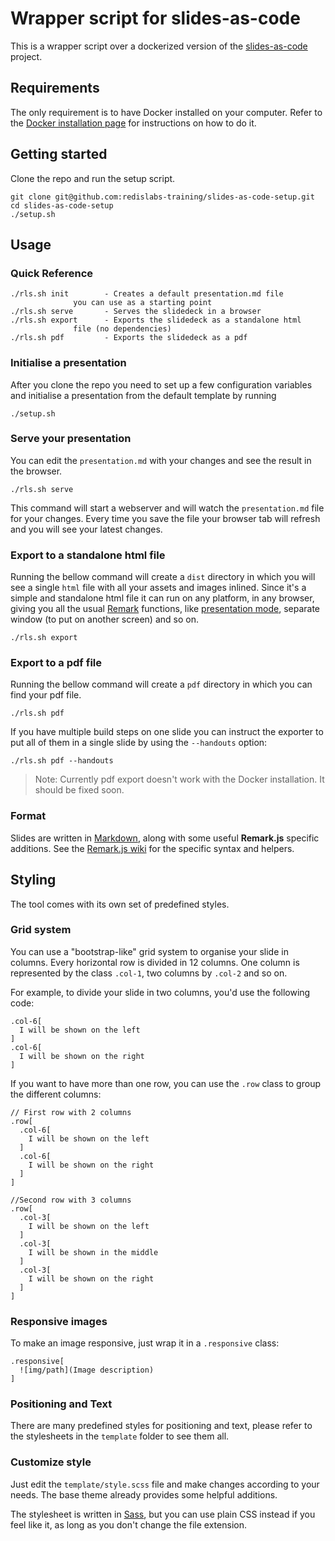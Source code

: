 # Wrapper script for slides-as-code

This is a wrapper script over a dockerized version of the [slides-as-code](https://github.com/redislabs-training/slides-as-code-setup) project.

## Requirements
The only requirement is to have Docker installed on your computer. Refer to the [Docker installation page](https://docs.docker.com/install/) for instructions on how to do it.

## Getting started

Clone the repo and run the setup script.

```
git clone git@github.com:redislabs-training/slides-as-code-setup.git
cd slides-as-code-setup
./setup.sh
```
 

## Usage
### Quick Reference
```
./rls.sh init        - Creates a default presentation.md file 
              you can use as a starting point
./rls.sh serve       - Serves the slidedeck in a browser
./rls.sh export      - Exports the slidedeck as a standalone html 
              file (no dependencies)
./rls.sh pdf         - Exports the slidedeck as a pdf
```

### Initialise a presentation
After you clone the repo you need to set up a few configuration variables and initialise a presentation from the default template by running

```
./setup.sh
``` 

### Serve your presentation
You can edit the `presentation.md` with your changes and see the result in the browser. 

```
./rls.sh serve
```

This command will start a webserver and will watch the `presentation.md` file for your changes. Every time you save the file your browser tab will refresh and you will see your latest changes.

### Export to a standalone html file

Running the bellow command will create a `dist` directory in which you will see a single `html` file with all your assets and images inlined. Since it's a simple and standalone html file it can run on any platform, in any browser, giving you all the usual [Remark](https://github.com/gnab/remark) functions, like [presentation mode](https://github.com/gnab/remark/wiki/Presentation-mode), separate window (to put on another screen) and so on.

```
./rls.sh export
```

### Export to a pdf file
Running the bellow command will create a `pdf` directory in which you can find your pdf file. 

```
./rls.sh pdf
```

If you have multiple build steps on one slide you can instruct the exporter to put all of them in a single slide by using the `--handouts` option: 
```
./rls.sh pdf --handouts
```

>Note: Currently pdf export doesn't work with the Docker installation. It should be fixed soon.

### Format
Slides are written in [Markdown](https://github.com/adam-p/markdown-here/wiki/Markdown-Cheatsheet), along with some useful **Remark.js** specific additions.
See the [Remark.js wiki](https://github.com/gnab/remark/wiki) for the specific syntax and helpers.


## Styling

The tool comes with its own set of predefined styles.

### Grid system
You can use a "bootstrap-like" grid system to organise your slide in columns. Every horizontal row is divided in 12 columns. One column is represented by the class `.col-1`, two columns by `.col-2` and so on.

For example, to divide your slide in two columns, you'd use the following code:

```
.col-6[
  I will be shown on the left
]
.col-6[
  I will be shown on the right
]
```

If you want to have more than one row, you can use the `.row` class to group the different columns:

```
// First row with 2 columns
.row[
  .col-6[
    I will be shown on the left
  ]
  .col-6[
    I will be shown on the right
  ]
]

//Second row with 3 columns
.row[
  .col-3[
    I will be shown on the left
  ]
  .col-3[
    I will be shown in the middle
  ]  
  .col-3[
    I will be shown on the right
  ]
]
```

### Responsive images
To make an image responsive, just wrap it in a `.responsive` class:

```
.responsive[
  ![img/path](Image description)
]
```


### Positioning and Text
There are many predefined styles for positioning and text, please refer to the stylesheets in the `template` folder to see them all.

### Customize style

Just edit the `template/style.scss` file and make changes according to your needs.
The base theme already provides some helpful additions.

The stylesheet is written in [Sass](http://sass-lang.com), but you can use plain CSS instead if you feel like it, as long as you don't change the file extension.